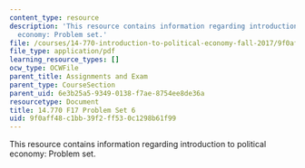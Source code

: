 ```yaml
---
content_type: resource
description: 'This resource contains information regarding introduction to political
  economy: Problem set.'
file: /courses/14-770-introduction-to-political-economy-fall-2017/9f0aff48c1bb39f2ff530c1298b61f99_MIT14_770F17_pset6.pdf
file_type: application/pdf
learning_resource_types: []
ocw_type: OCWFile
parent_title: Assignments and Exam
parent_type: CourseSection
parent_uid: 6e3b25a5-9349-0138-f7ae-8754ee8de36a
resourcetype: Document
title: 14.770 F17 Problem Set 6
uid: 9f0aff48-c1bb-39f2-ff53-0c1298b61f99
---
```

This resource contains information regarding introduction to political economy: Problem set.

